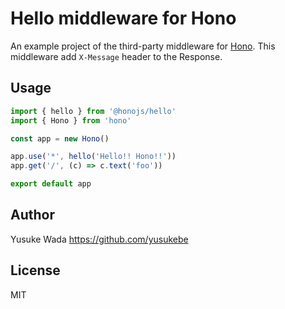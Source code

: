 # Hello middleware for Hono

An example project of the third-party middleware for [Hono](https://github.com/honojs/hono).
This middleware add `X-Message` header to the Response.

## Usage

```ts
import { hello } from '@honojs/hello'
import { Hono } from 'hono'

const app = new Hono()

app.use('*', hello('Hello!! Hono!!'))
app.get('/', (c) => c.text('foo'))

export default app
```

## Author

Yusuke Wada <https://github.com/yusukebe>

## License

MIT
